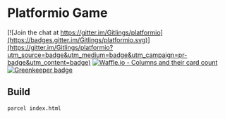 # Platformio Game

[![Join the chat at https://gitter.im/Gitlings/platformio](https://badges.gitter.im/Gitlings/platformio.svg)](https://gitter.im/Gitlings/platformio?utm_source=badge&utm_medium=badge&utm_campaign=pr-badge&utm_content=badge)
[![Waffle.io - Columns and their card count](https://badge.waffle.io/Gitlings/platformio.svg?columns=all)](https://waffle.io/Gitlings/platformio) [![Greenkeeper badge](https://badges.greenkeeper.io/Gitlings/platformio.svg)](https://greenkeeper.io/)

## Build
```bash
parcel index.html
```
